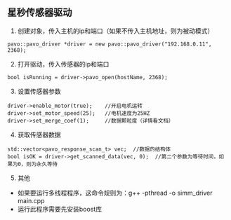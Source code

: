 ## 星秒传感器驱动

1. 创建对象，传入主机的ip和端口（如果不传入主机地址，则为被动模式）
```
pavo::pavo_driver *driver = new pavo::pavo_driver("192.168.0.11", 2368);
```
2. 打开驱动，传入传感器的ip和端口
```
bool isRunning = driver->pavo_open(hostName, 2368);
```
3. 设置传感器参数
```
driver->enable_motor(true);    //开启电机运转
driver->set_motor_speed(25);   //电机速度为25HZ
driver->set_merge_coef(1);     //数据颗粒度（详情看文档）
```
4. 获取传感器数据
```
std::vector<pavo_response_scan_t> vec;  //数据的结构体
bool isOK = driver->get_scanned_data(vec, 0);  //第二个参数为等待时间，如果为0，则为永久等待
```

5. 其他
* 如果要运行多线程程序，这命令规则为：g++ -pthread  -o simm_driver main.cpp
* 运行此程序需要先安装boost库
